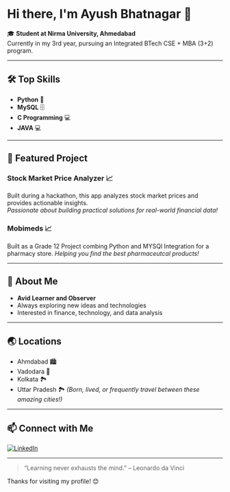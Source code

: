 # Hi there, I'm Ayush Bhatnagar 👋

🎓 **Student at Nirma University, Ahmedabad**  
Currently in my 3rd year, pursuing an Integrated BTech CSE + MBA (3+2) program.

---

## 🛠️ Top Skills

- **Python** 🐍
- **MySQL** 🗄️
- **C Programming** 💻
- **JAVA** 💻

---

## 🚀 Featured Project

### Stock Market Price Analyzer 📈
Built during a hackathon, this app analyzes stock market prices and provides actionable insights.  
*Passionate about building practical solutions for real-world financial data!*

### Mobimeds 📈
Built as a Grade 12 Project combing Python and MYSQl Integration for a pharmacy store.
*Helping you find the best pharmaceutcal products!*

---

## 👀 About Me

- **Avid Learner and Observer**
- Always exploring new ideas and technologies
- Interested in finance, technology, and data analysis

---

## 🌏 Locations

- Ahmdabad 🏙️
- Vadodara 🌆
- Kolkata 🏞️
- Uttar Pradesh 🏞️
*(Born, lived, or frequently travel between these amazing cities!)*

---

## 📫 Connect with Me

[![LinkedIn](https://img.shields.io/badge/LinkedIn-Connect-blue?logo=linkedin)](https://www.linkedin.com/in/ayushbhatnagar2004/)

---

> “Learning never exhausts the mind.” – Leonardo da Vinci

Thanks for visiting my profile! 😊
